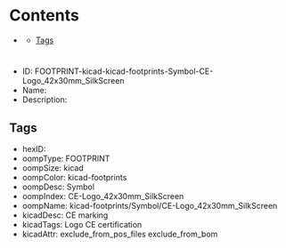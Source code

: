 



Contents
========

* [](#)
	* [Tags](#tags)

# 

- ID: FOOTPRINT-kicad-kicad-footprints-Symbol-CE-Logo_42x30mm_SilkScreen
- Name: 
- Description: 

## Tags

- hexID: 
- oompType: FOOTPRINT
- oompSize: kicad
- oompColor: kicad-footprints
- oompDesc: Symbol
- oompIndex: CE-Logo_42x30mm_SilkScreen
- oompName: kicad-footprints/Symbol/CE-Logo_42x30mm_SilkScreen
- kicadDesc: CE marking
- kicadTags: Logo CE certification
- kicadAttr: exclude_from_pos_files exclude_from_bom
